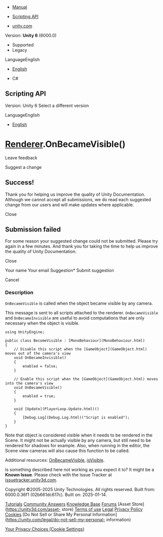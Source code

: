 [ ]()

  * [Manual](../Manual/index.html)
  * [Scripting API](../ScriptReference/index.html)

  * [unity.com](https://unity.com/)

Version: **Unity 6** (6000.0)

  * Supported
  * Legacy

LanguageEnglish

  * [English]()

  * C#

[ ](https://docs.unity3d.com)

## Scripting API

Version: Unity 6 Select a different version

LanguageEnglish

  * [English]()

#  [Renderer](Renderer.html).OnBecameVisible()

Leave feedback

Suggest a change

## Success!

Thank you for helping us improve the quality of Unity Documentation. Although
we cannot accept all submissions, we do read each suggested change from our
users and will make updates where applicable.

Close

## Submission failed

For some reason your suggested change could not be submitted. Please <a>try
again</a> in a few minutes. And thank you for taking the time to help us
improve the quality of Unity Documentation.

Close

Your name Your email Suggestion* Submit suggestion

Cancel

[ ]()

### Description

`OnBecameVisible` is called when the object became visible by any camera.

This message is sent to all scripts attached to the renderer.
`OnBecameVisible` and `OnBecameInvisible` are useful to avoid computations
that are only necessary when the object is visible.

    
    
    using UnityEngine;  
      
    public class BecomeVisible : [MonoBehaviour](MonoBehaviour.html)
    {
        // Disable this script when the [GameObject](GameObject.html) moves out of the camera's view
        void OnBecameInvisible()
        {
            enabled = false;
        }  
      
        // Enable this script when the [GameObject](GameObject.html) moves into the camera's view
        void OnBecameVisible()
        {
            enabled = true;
        }  
      
        void [Update](PlayerLoop.Update.html)()
        {
            [Debug.Log](Debug.Log.html)("Script is enabled");
        }
    }
    

Note that object is considered visible when it needs to be rendered in the
Scene. It might not be actually visible by any camera, but still need to be
rendered for shadows for example. Also, when running in the editor, the Scene
view cameras will also cause this function to be called.  
  
Additional resources: [OnBecameVisible](Renderer.OnBecameVisible.html),
[isVisible](Renderer-isVisible.html).

Is something described here not working as you expect it to? It might be a
**Known Issue**. Please check with the Issue Tracker at
[issuetracker.unity3d.com](https://issuetracker.unity3d.com).

Copyright ©2005-2025 Unity Technologies. All rights reserved. Built from:
6000.0.36f1 (02b661dc617c). Built on: 2025-01-14.

[Tutorials](https://unity3d.com/learn) [Community
Answers](https://answers.unity3d.com) [Knowledge
Base](https://support.unity3d.com/hc/en-us)
[Forums](https://forum.unity3d.com) [Asset Store](https://unity3d.com/asset-
store) [Terms of use](https://docs.unity3d.com/Manual/TermsOfUse.html)
[Legal](https://unity.com/legal) [Privacy
Policy](https://unity.com/legal/privacy-policy)
[Cookies](https://unity.com/legal/cookie-policy) [Do Not Sell or Share My
Personal Information](https://unity.com/legal/do-not-sell-my-personal-
information)

[Your Privacy Choices (Cookie Settings)](javascript:void\(0\);)

